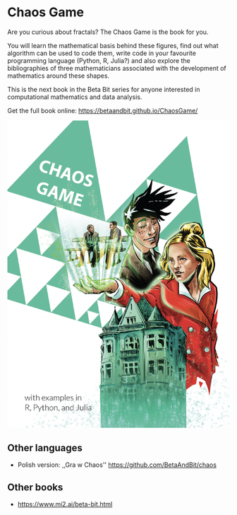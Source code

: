 # Chaos Game

Are you curious about fractals? The Chaos Game is the book for you.

You will learn the mathematical basis behind these figures, find out what algorithm can be used to code them, write code in your favourite programming language (Python, R, Julia?) and also explore the bibliographies of three mathematicians associated with the development of mathematics around these shapes.

This is the next book in the Beta Bit series for anyone interested in computational mathematics and data analysis. 

Get the full book online: https://betaandbit.github.io/ChaosGame/

![Chaos Game](docs/images/foldout_00.png)

## Other languages

* Polish version: ,,Gra w Chaos'' https://github.com/BetaAndBit/chaos

## Other books

* https://www.mi2.ai/beta-bit.html
